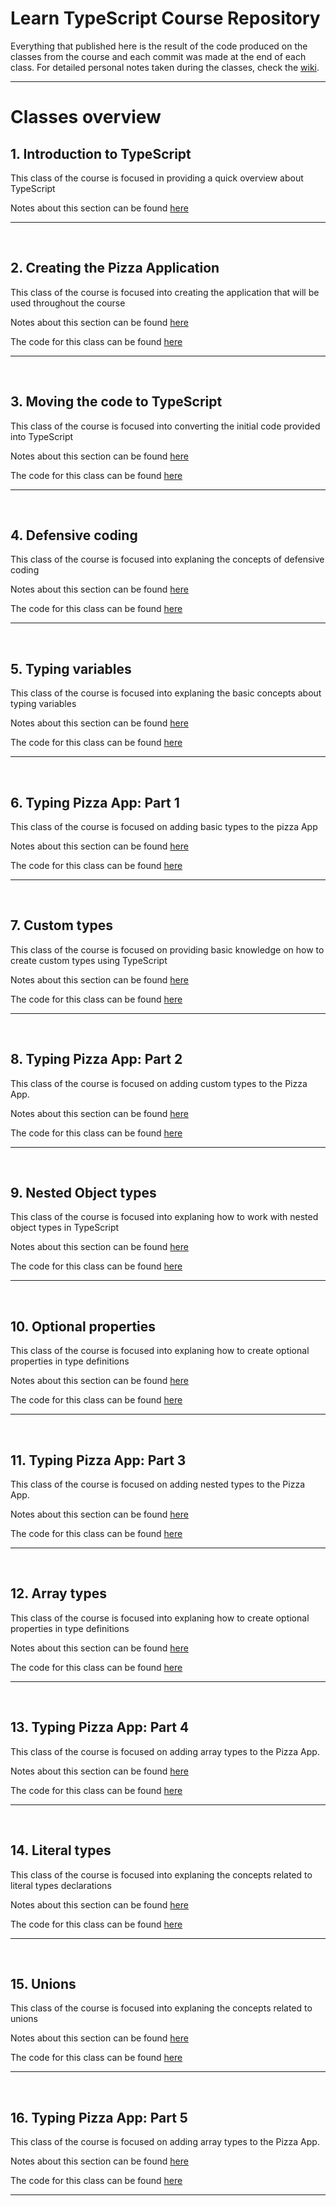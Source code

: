 # Learn TypeScript Course Repository

Everything that published here is the result of the code produced on the classes from the course and each commit was made at the end of each class. For detailed personal notes taken during the classes, check the [wiki](https://github.com/vonschappler/Learn-TypeScript/wiki/Home).

<hr>

# Classes overview

## 1. Introduction to TypeScript

This class of the course is focused in providing a quick overview about TypeScript

Notes about this section can be found [here](https://github.com/vonschappler/Learn-TypeScript/wiki/Introduction-to-TypeScript)

<hr>
<br>

## 2. Creating the Pizza Application

This class of the course is focused into creating the application that will be used throughout the course

Notes about this section can be found [here](https://github.com/vonschappler/Learn-TypeScript/wiki/The-Pizza-Application)

The code for this class can be found [here](./02-pizza-app/)

<hr>
<br>

## 3. Moving the code to TypeScript

This class of the course is focused into converting the initial code provided into TypeScript

Notes about this section can be found [here](https://github.com/vonschappler/Learn-TypeScript/wiki/Move-to-TypeScript)

The code for this class can be found [here](./03-pizza-app-ts/)

<hr>
<br>

## 4. Defensive coding

This class of the course is focused into explaning the concepts of defensive coding

Notes about this section can be found [here](https://github.com/vonschappler/Learn-TypeScript/wiki/Defensive-coding)

The code for this class can be found [here](./04-pizza-app-ts/)

<hr>
<br>

## 5. Typing variables

This class of the course is focused into explaning the basic concepts about typing variables

Notes about this section can be found [here](https://github.com/vonschappler/Learn-TypeScript/wiki/Typing-variables)

The code for this class can be found [here](./05-typing-variables/)

<hr>
<br>

## 6. Typing Pizza App: Part 1

This class of the course is focused on adding basic types to the pizza App

Notes about this section can be found [here](https://github.com/vonschappler/Learn-TypeScript/wiki/Typing-Pizza-App---part-1)

The code for this class can be found [here](./06-pizza-app-ts/)

<hr>
<br>

## 7. Custom types

This class of the course is focused on providing basic knowledge on how to create custom types using TypeScript

Notes about this section can be found [here](https://github.com/vonschappler/Learn-TypeScript/wiki/Custom-Types)

The code for this class can be found [here](./07-custom-types/)

<hr>
<br>

## 8. Typing Pizza App: Part 2

This class of the course is focused on adding custom types to the Pizza App.

Notes about this section can be found [here](https://github.com/vonschappler/Learn-TypeScript/wiki/Typing-Pizza-App---part-2)

The code for this class can be found [here](./08-pizza-app-ts/)

<hr>
<br>

## 9. Nested Object types

This class of the course is focused into explaning how to work with nested object types in TypeScript

Notes about this section can be found [here](https://github.com/vonschappler/Learn-TypeScript/wiki/Nested-Object-types)

The code for this class can be found [here](./09-nested-opject-types/)

<hr>
<br>

## 10. Optional properties

This class of the course is focused into explaning how to create optional properties in type definitions

Notes about this section can be found [here](https://github.com/vonschappler/Learn-TypeScript/wiki/Optional-Properties)

The code for this class can be found [here](./10-optional-properties/)

<hr>
<br>

## 11. Typing Pizza App: Part 3

This class of the course is focused on adding nested types to the Pizza App.

Notes about this section can be found [here](https://github.com/vonschappler/Learn-TypeScript/wiki/Typing-Pizza-App---part-3)

The code for this class can be found [here](./11-pizza-app-ts/)

<hr>
<br>

## 12. Array types

This class of the course is focused into explaning how to create optional properties in type definitions

Notes about this section can be found [here](https://github.com/vonschappler/Learn-TypeScript/wiki/Array-Types)

The code for this class can be found [here](./12-array-types/)

<hr>
<br>

## 13. Typing Pizza App: Part 4

This class of the course is focused on adding array types to the Pizza App.

Notes about this section can be found [here](https://github.com/vonschappler/Learn-TypeScript/wiki/Typing-Pizza-App---part-4)

The code for this class can be found [here](./13-pizza-app-ts/)

<hr>
<br>

## 14. Literal types

This class of the course is focused into explaning the concepts related to literal types declarations

Notes about this section can be found [here](https://github.com/vonschappler/Learn-TypeScript/wiki/Literal-Types)

The code for this class can be found [here](./14-literal-types/)

<hr>
<br>

## 15. Unions

This class of the course is focused into explaning the concepts related to unions

Notes about this section can be found [here](https://github.com/vonschappler/Learn-TypeScript/wiki/Unions)

The code for this class can be found [here](./15-unions/)

<hr>
<br>

## 16. Typing Pizza App: Part 5

This class of the course is focused on adding array types to the Pizza App.

Notes about this section can be found [here](https://github.com/vonschappler/Learn-TypeScript/wiki/Typing-Pizza-App---part-5)

The code for this class can be found [here](./16-pizza-app-ts/)

<hr>
<br>
